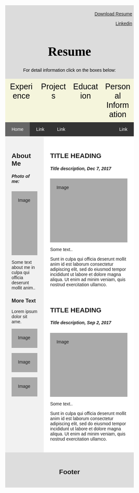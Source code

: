 <html>
<head>
<meta name="viewport" content="width=device-width, initial-scale=1">

<!-- First style-->
<style>
* {
  box-sizing: border-box;
}

body {
  margin: 0;
  font-family: Arial, Helvetica, sans-serif;
}

/* The grid: Three equal columns that floats next to each other */
.column {
  float: left;
  width: 25%;
  padding: 10px;
  text-align: center;
  font-size: 25px;
  cursor: pointer;
  color: black;
}

.containerTab {
  padding: 20px;
  color: white;
}

/* Clear floats after the columns */
.row:after {
  content: "";
  display: table;
  clear: both;
}

/* Closable button inside the container tab */
.closebtn {
  float: right;
  color: white;
  font-size: 35px;
  cursor: pointer;
}
</style>


<!-- Second style-->
  <style>
* {
  box-sizing: border-box;
}

/* Style the body */
body {
  font-family: Arial, Helvetica, sans-serif;
  margin: 0;
}

/* Header/logo Title */
.header {
  padding: 5px;
  text-align: center;
  background: #DCDCDC;
  color: black;
}

/* Increase the font size of the heading */
.header h1 {
  font-size: 40px;
  font-weight: bold;
  font-family: "Times New Roman", Times, serif;
}

/* Sticky navbar - toggles between relative and fixed, depending on the scroll position. It is positioned relative until a given offset position is met in the viewport - then it "sticks" in place (like position:fixed). The sticky value is not supported in IE or Edge 15 and earlier versions. However, for these versions the navbar will inherit default position */
.navbar {
  overflow: hidden;
  background-color: #333;
  position: sticky;
  position: -webkit-sticky;
  top: 0;
}

/* Style the navigation bar links */
.navbar a {
  float: left;
  display: block;
  color: white;
  text-align: center;
  padding: 14px 20px;
  text-decoration: none;
}

/* Right-aligned link */
.navbar a.right {
  float: right;
}

/* Change color on hover */
.navbar a:hover {
  background-color: #ddd;
  color: black;
}

/* Active/current link */
.navbar a.active {
  background-color: #666;
  color: white;
}

/* Column container */
.row {  
  display: -ms-flexbox; /* IE10 */
  display: flex;
  -ms-flex-wrap: wrap; /* IE10 */
  flex-wrap: wrap;
}

/* Create two unequal columns that sits next to each other */
/* Sidebar/left column */
.side {
  -ms-flex: 30%; /* IE10 */
  flex: 30%;
  background-color: #f1f1f1;
  padding: 20px;
}

/* Main column */
.main {   
  -ms-flex: 70%; /* IE10 */
  flex: 70%;
  background-color: white;
  padding: 20px;
}

/* Fake image, just for this example */
.fakeimg {
  background-color: #aaa;
  width: 100%;
  padding: 20px;
}

/* Footer */
.footer {
  padding: 20px;
  text-align: center;
  background: #ddd;
}

/* Responsive layout - when the screen is less than 700px wide, make the two columns stack on top of each other instead of next to each other */
@media screen and (max-width: 700px) {
  .row {   
    flex-direction: column;
  }
}

/* Responsive layout - when the screen is less than 400px wide, make the navigation links stack on top of each other instead of next to each other */
@media screen and (max-width: 400px) {
  .navbar a {
    float: none;
    width: 100%;
  }
}

</style>

</head>

<body>


<div class="header">
 
<div style="text-align:right">
 <p><a href="examplefile.pdf" download class="right">Download Resume</a></p>
<p> <a href="https://www.linkedin.com/in/bhuwanagrawal" class="right">Linkedin</a></p>
</div>

<div style="text-align:center">
  <h1>Resume</h1>
  <p>For detail information click on the boxes below:</p>
</div>
</div>


<!-- Three columns -->
<div class="row">
  <div class="column" onclick="openTab('b1');" style="background:#F5F5DC;">
    Experience
  </div>
  <div class="column" onclick="openTab('b2');" style="background:#F5F5DC;">
    Projects
  </div>
  <div class="column" onclick="openTab('b3');" style="background:#F5F5DC;">
    Education
  </div>
   <div class="column" onclick="openTab('b4');" style="background:#F5F5DC;">
    Personal Information
  </div>
</div>

<!-- Full-width columns: (hidden by default) -->
<div id="b1" class="containerTab" style="display:none;background:green">
  <span onclick="this.parentElement.style.display='none'" class="closebtn">&times;</span>
  <h2>Box 1</h2>
  <p>Lorem ipsum dolor sit amet, te quo doctus abhorreant, et pri deleniti intellegat, te sanctus inermis ullamcorper nam. Ius error diceret deseruisse ad</p>
</div>

<div id="b2" class="containerTab" style="display:none;background:blue">
  <span onclick="this.parentElement.style.display='none'" class="closebtn">&times;</span>
  <h2>Box 2</h2>
  <p>Lorem ipsum dolor sit amet, te quo doctus abhorreant, et pri deleniti intellegat, te sanctus inermis ullamcorper nam. Ius error diceret deseruisse ad</p>
</div>

<div id="b3" class="containerTab" style="display:none;background:red">
  <span onclick="this.parentElement.style.display='none'" class="closebtn">&times;</span>
  <h2>Box 3</h2>
  <p>Lorem ipsum dolor sit amet, te quo doctus abhorreant, et pri deleniti intellegat, te sanctus inermis ullamcorper nam. Ius error diceret deseruisse ad</p>
</div>


<div id="b4" class="containerTab" style="display:none;background:yellow">
  <span onclick="this.parentElement.style.display='none'" class="closebtn">&times;</span>
  <h2>Box 4</h2>
  <p>Lorem ipsum dolor sit amet, te quo doctus abhorreant, et pri deleniti intellegat, te sanctus inermis ullamcorper nam. Ius error diceret deseruisse ad</p>
</div>

<script>
function openTab(tabName) {
  var i, x;
  x = document.getElementsByClassName("containerTab");
  for (i = 0; i < x.length; i++) {
    x[i].style.display = "none";
  }
  document.getElementById(tabName).style.display = "block";
}
</script>
</body>

<body>


<div class="navbar">
  <a href="#" class="active">Home</a>
  <a href="#">Link</a>
  <a href="#">Link</a>
  <a href="#" class="right">Link</a>
</div>

<div class="row">
  <div class="side">
    <h2>About Me</h2>
    <h5>Photo of me:</h5>
    <div class="fakeimg" style="height:200px;">Image</div>
    <p>Some text about me in culpa qui officia deserunt mollit anim..</p>
    <h3>More Text</h3>
    <p>Lorem ipsum dolor sit ame.</p>
    <div class="fakeimg" style="height:60px;">Image</div><br>
    <div class="fakeimg" style="height:60px;">Image</div><br>
    <div class="fakeimg" style="height:60px;">Image</div>
  </div>
  <div class="main">
    <h2>TITLE HEADING</h2>
    <h5>Title description, Dec 7, 2017</h5>
    <div class="fakeimg" style="height:200px;">Image</div>
    <p>Some text..</p>
    <p>Sunt in culpa qui officia deserunt mollit anim id est laborum consectetur adipiscing elit, sed do eiusmod tempor incididunt ut labore et dolore magna aliqua. Ut enim ad minim veniam, quis nostrud exercitation ullamco.</p>
    <br>
    <h2>TITLE HEADING</h2>
    <h5>Title description, Sep 2, 2017</h5>
    <div class="fakeimg" style="height:200px;">Image</div>
    <p>Some text..</p>
    <p>Sunt in culpa qui officia deserunt mollit anim id est laborum consectetur adipiscing elit, sed do eiusmod tempor incididunt ut labore et dolore magna aliqua. Ut enim ad minim veniam, quis nostrud exercitation ullamco.</p>
  </div>
</div>

<div class="footer">
  <h2>Footer</h2>
</div>
</body>
</html>
